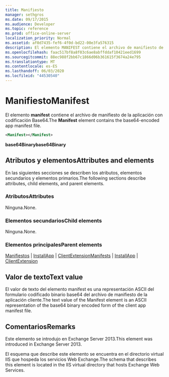 ```yaml
---
title: Manifiesto
manager: sethgros
ms.date: 09/17/2015
ms.audience: Developer
ms.topic: reference
ms.prod: office-online-server
localization_priority: Normal
ms.assetid: af0d7435-fef6-4f0d-bd22-00e3fa576315
description: El elemento MANIFEST contiene el archivo de manifiesto de la aplicación con codificación Base64.
ms.openlocfilehash: faac517bf8a8f03c6ae8abffddaf10421eed1699
ms.sourcegitcommit: 88ec988f2bb67c1866d06b361615f3674a24e795
ms.translationtype: MT
ms.contentlocale: es-ES
ms.lasthandoff: 06/03/2020
ms.locfileid: "44530540"
---
```

# <a name="manifest"></a><span data-ttu-id="61926-103">Manifiesto</span><span class="sxs-lookup"><span data-stu-id="61926-103">Manifest</span></span>

<span data-ttu-id="61926-104">El elemento **manifest** contiene el archivo de manifiesto de la aplicación con codificación Base64.</span><span class="sxs-lookup"><span data-stu-id="61926-104">The **Manifest** element contains the base64-encoded app manifest file.</span></span> 
  
```XML
<Manifest></Manifest>
```

 <span data-ttu-id="61926-105">**base64Binary**</span><span class="sxs-lookup"><span data-stu-id="61926-105">**base64Binary**</span></span>
## <a name="attributes-and-elements"></a><span data-ttu-id="61926-106">Atributos y elementos</span><span class="sxs-lookup"><span data-stu-id="61926-106">Attributes and elements</span></span>

<span data-ttu-id="61926-107">En las siguientes secciones se describen los atributos, elementos secundarios y elementos primarios.</span><span class="sxs-lookup"><span data-stu-id="61926-107">The following sections describe attributes, child elements, and parent elements.</span></span>
  
### <a name="attributes"></a><span data-ttu-id="61926-108">Atributos</span><span class="sxs-lookup"><span data-stu-id="61926-108">Attributes</span></span>

<span data-ttu-id="61926-109">Ninguna.</span><span class="sxs-lookup"><span data-stu-id="61926-109">None.</span></span>
  
### <a name="child-elements"></a><span data-ttu-id="61926-110">Elementos secundarios</span><span class="sxs-lookup"><span data-stu-id="61926-110">Child elements</span></span>

<span data-ttu-id="61926-111">Ninguna.</span><span class="sxs-lookup"><span data-stu-id="61926-111">None.</span></span>
  
### <a name="parent-elements"></a><span data-ttu-id="61926-112">Elementos principales</span><span class="sxs-lookup"><span data-stu-id="61926-112">Parent elements</span></span>

<span data-ttu-id="61926-113">[Manifiestos](manifests.md)  |  [InstallApp](installapp.md)  |  [ClientExtension](clientextension.md)</span><span class="sxs-lookup"><span data-stu-id="61926-113">[Manifests](manifests.md) | [InstallApp](installapp.md) | [ClientExtension](clientextension.md)</span></span>
  
## <a name="text-value"></a><span data-ttu-id="61926-114">Valor de texto</span><span class="sxs-lookup"><span data-stu-id="61926-114">Text value</span></span>

<span data-ttu-id="61926-115">El valor de texto del elemento manifest es una representación ASCII del formulario codificado binario base64 del archivo de manifiesto de la aplicación cliente.</span><span class="sxs-lookup"><span data-stu-id="61926-115">The text value of the Manifest element is an ASCII representation of the base64 binary encoded form of the client app manifest file.</span></span>
  
## <a name="remarks"></a><span data-ttu-id="61926-116">Comentarios</span><span class="sxs-lookup"><span data-stu-id="61926-116">Remarks</span></span>

<span data-ttu-id="61926-117">Este elemento se introdujo en Exchange Server 2013.</span><span class="sxs-lookup"><span data-stu-id="61926-117">This element was introduced in Exchange Server 2013.</span></span>
  
<span data-ttu-id="61926-118">El esquema que describe este elemento se encuentra en el directorio virtual IIS que hospeda los servicios Web Exchange.</span><span class="sxs-lookup"><span data-stu-id="61926-118">The schema that describes this element is located in the IIS virtual directory that hosts Exchange Web Services.</span></span>
  

